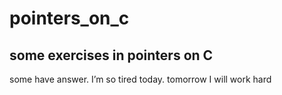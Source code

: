 # pointers_on_c
## some exercises in pointers on C

some have answer.
I’m so tired today.
tomorrow I will work hard
